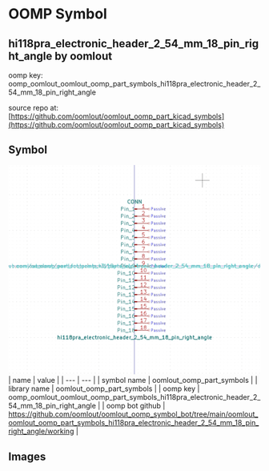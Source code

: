 # OOMP Symbol  
## hi118pra_electronic_header_2_54_mm_18_pin_right_angle  by oomlout  
  
oomp key: oomp_oomlout_oomlout_oomp_part_symbols_hi118pra_electronic_header_2_54_mm_18_pin_right_angle  
  
source repo at: [https://github.com/oomlout/oomlout_oomp_part_kicad_symbols](https://github.com/oomlout/oomlout_oomp_part_kicad_symbols)  
## Symbol  
  
[![working.png](working_600.png)](working.png)  
| name | value | 
| --- | --- | 
| symbol name | oomlout_oomp_part_symbols | 
| library name | oomlout_oomp_part_symbols | 
| oomp key | oomp_oomlout_oomlout_oomp_part_symbols_hi118pra_electronic_header_2_54_mm_18_pin_right_angle | 
| oomp bot github | https://github.com/oomlout/oomlout_oomp_symbol_bot/tree/main/oomlout_oomlout_oomp_part_symbols_hi118pra_electronic_header_2_54_mm_18_pin_right_angle/working | 
## Images  
